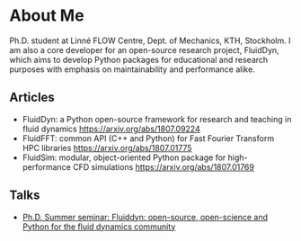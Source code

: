 # About Me
Ph.D. student at Linné FLOW Centre, Dept. of Mechanics, KTH, Stockholm. I am
also a core developer for an open-source research project, FluidDyn, which
aims to develop Python packages for educational and research purposes with
emphasis on maintainability and performance alike.

## Articles
* FluidDyn: a Python open-source framework for research and teaching in fluid dynamics https://arxiv.org/abs/1807.09224
* FluidFFT: common API (C++ and Python) for Fast Fourier Transform HPC libraries https://arxiv.org/abs/1807.01775
* FluidSim: modular, object-oriented Python package for high-performance CFD simulations https://arxiv.org/abs/1807.01769

## Talks

* [Ph.D. Summer seminar: Fluiddyn: open-source, open-science and Python for the fluid dynamics community](https://gfdyn.bitbucket.io/talks/phd_summer_seminar.slides.html?transition=fade)
